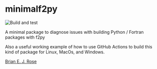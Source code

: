 # minimalf2py

![Build and test](https://github.com/brian-rose/minimalf2py/actions/workflows/build-and-test.yaml/badge.svg)

A minimal package to diagnose issues with building Python / Fortran packages with f2py

Also a useful working example of how to use GitHub Actions to build this kind of package for Linux, MacOs, and Windows.

[Brian E. J. Rose](https://brian-rose.github.io)
